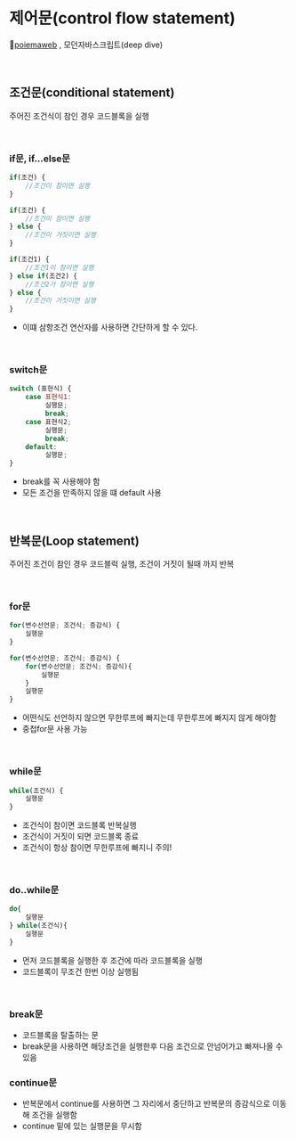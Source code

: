# 제어문(control flow statement)
📌[poiemaweb](https://poiemaweb.com/) , 모던자바스크립트(deep dive)

<br>

## 조건문(conditional statement)
주어진 조건식이 참인 경우 코드블록을 실행

<br>

### if문, if...else문 

```js
if(조건) {
    //조건이 참이면 실행
}

if(조건) {
    //조건이 참이면 실행
} else {
    //조건이 거짓이면 실행
}

if(조건1) {
    //조건1이 참이면 실행
} else if(조건2) {
    //조건2가 참이면 실행
} else {
    //조건이 거짓이면 실행
}
```
* 이떄 삼항조건 연산자를 사용하면 간단하게 할 수 있다.

<br>

### switch문

```js
switch (표현식) {
    case 표현식1:
         실행문;
         break;
    case 표현식2;  
         실행문;
         break;
    default:
         실행문;
}
```
* break를 꼭 사용해야 함
* 모든 조건을 만족하지 않을 떄 default 사용 

<br>

## 반복문(Loop statement)
주어진 조건이 참인 경우 코드블럭 실행, 조건이 거짓이 될때 까지 반복

<br>

### for문
```js
for(변수선언문; 조건식; 증감식) {
    실행문
}

for(변수선언문; 조건식; 증감식) {
    for(변수선언문; 조건식; 증감식){
        실행문
    }
    실행문
}
```
* 어떤식도 선언하지 않으면 무한루프에 빠지는데 무한루프에 빠지지 않게 해야함
* 중첩for문 사용 가능

<br>

### while문
```js
while(조건식) {
    실행문
}
```
* 조건식이 참이면 코드블록 반복실행
* 조건식이 거짓이 되면 코드블록 종료 
* 조건식이 항상 참이면 무한루프에 빠지니 주의!

<br>

### do..while문
```js
do{
    실행문
} while(조건식){
    실행문
}
```
* 먼저 코드블록을 실행한 후 조건에 따라 코드블록을 실행
* 코드블록이 무조건 한번 이상 실행됨

<br>

### break문
* 코드블록을 탈출하는 문
* break문을 사용하면 해당조건을 실행한후 다음 조건으로 안넘어가고 빠져나올 수 있음

### continue문
* 반복문에서 continue를 사용하면 그 자리에서 중단하고 반복문의 증감식으로 이동해 조건을 실행함
* continue 밑에 있는 실행문을 무시함 


